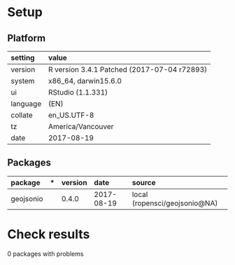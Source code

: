 # Setup

## Platform

|setting  |value                                       |
|:--------|:-------------------------------------------|
|version  |R version 3.4.1 Patched (2017-07-04 r72893) |
|system   |x86_64, darwin15.6.0                        |
|ui       |RStudio (1.1.331)                           |
|language |(EN)                                        |
|collate  |en_US.UTF-8                                 |
|tz       |America/Vancouver                           |
|date     |2017-08-19                                  |

## Packages

|package   |*  |version |date       |source                        |
|:---------|:--|:-------|:----------|:-----------------------------|
|geojsonio |   |0.4.0   |2017-08-19 |local (ropensci/geojsonio@NA) |

# Check results

0 packages with problems




